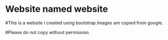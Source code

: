 # Website named website

#This is a website i created using bootstrap.Images are copied from google.

#Please do not copy without permission.
